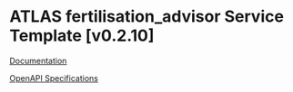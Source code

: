 # ATLAS fertilisation_advisor Service Template \[v0.2.10\]

[Documentation](https://htmlpreview.github.io/?https://github.com/atlasH2020-templates/fertilisation_advisor/blob/v0.2.10/doc.html)

[OpenAPI Specifications](https://sensorsystems.iais.fraunhofer.de/doc/?url=https://raw.githubusercontent.com/atlasH2020-templates/fertilisation_advisor/v0.2.10/oas)  
